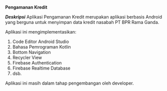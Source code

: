 **Pengamanan Kredit**

***Deskripsi***
Aplikasi Pengamanan Kredit merupakan aplikasi berbasis Android yang berguna untuk menyimpan data kredit nasabah PT BPR Rama Ganda.

Aplikasi ini mengimplementasikan:
1. Code Editor Android Studio
2. Bahasa Pemrograman Kotlin
3. Bottom Navigation
4. Recycler View
5. Firebase Authentication
6. Firebase Realtime Database
7. dsb.


Aplikasi ini masih dalam tahap pengembangan oleh developer.
